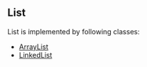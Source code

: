 ## List

List is implemented by following classes:
- [ArrayList](array_list.md)
- [LinkedList](linked_list.md)